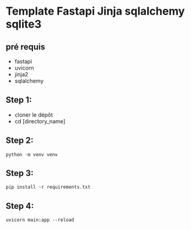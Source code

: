 # Template Fastapi Jinja sqlalchemy sqlite3

## pré requis 

* fastapi
* uvicorn
* jinja2
* sqlalchemy


## Step 1: 

* cloner le dépôt
* cd [directory_name]

## Step 2: 

```
python -m venv venv
```

## Step 3:

```
pip install -r requirements.txt
```

## Step 4: 

```
uvicorn main:app --reload
```



